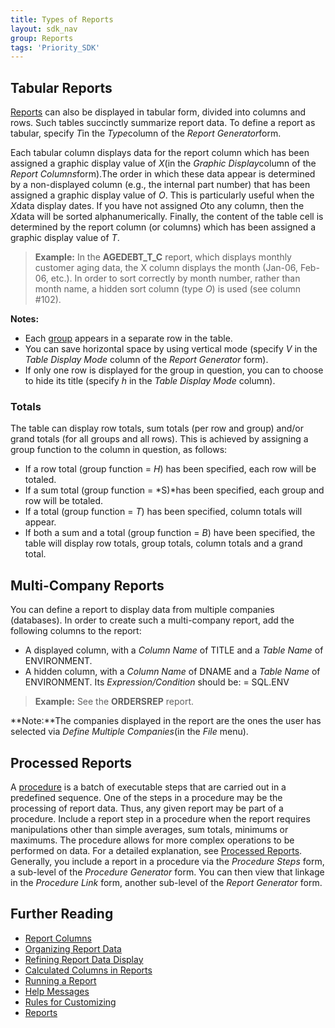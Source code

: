 ```yaml
---
title: Types of Reports
layout: sdk_nav
group: Reports
tags: 'Priority_SDK'
---
```



## Tabular Reports 

[Reports](Reports ) can also be displayed in tabular form,
divided into columns and rows. Such tables succinctly summarize report
data. To define a report as tabular, specify *T*in the *Type*column of
the *Report Generator*form.

Each tabular column displays data for the report column which has been
assigned a graphic display value of *X*(in the *Graphic Display*column
of the *Report Columns*form).The order in which these data appear is
determined by a non-displayed column (e.g., the internal part number)
that has been assigned a graphic display value of *O*. This is
particularly useful when the *X*data display dates. If you have not
assigned *O*to any column, then the *X*data will be sorted
alphanumerically. Finally, the content of the table cell is determined
by the report column (or columns) which has been assigned a graphic
display value of *T*.

> **Example:** In the **AGEDEBT_T\_C** report, which displays monthly
> customer aging data, the X column displays the month (Jan-06, Feb-06,
> etc.). In order to sort correctly by month number, rather than month
> name, a hidden sort column (type *O*) is used (see column #102).

**Notes:**

-   Each [group](Organizing-Report-Data#Grouping) appears in
    a separate row in the table.
-   You can save horizontal space by using vertical mode (specify *V* in
    the *Table Display Mode* column of the *Report Generator* form).
-   If only one row is displayed for the group in question, you can to
    choose to hide its title (specify *h* in the *Table Display Mode*
    column).

### Totals

The table can display row totals, sum totals (per row and group) and/or
grand totals (for all groups and all rows). This is achieved by
assigning a group function to the column in question, as follows:

-   If a row total (group function = *H*) has been specified, each row
    will be totaled.
-   If a sum total (group function = *S)*has been specified, each group
    and row will be totaled.
-   If a total (group function = *T*) has been specified, column totals
    will appear.
-   If both a sum and a total (group function = *B*) have been
    specified, the table will display row totals, group totals, column
    totals and a grand total.

## Multi-Company Reports 

You can define a report to display data from multiple companies
(databases). In order to create such a multi-company report, add the
following columns to the report:

-   A displayed column, with a *Column Name* of TITLE and a *Table Name*
    of ENVIRONMENT.
-   A hidden column, with a *Column Name* of DNAME and a *Table Name* of
    ENVIRONMENT. Its *Expression/Condition* should be: = SQL.ENV

> **Example:** See the **ORDERSREP** report.

**Note:**The companies displayed in the report are the ones the user has
selected via *Define Multiple Companies*(in the *File* menu).

## Processed Reports 

A [procedure](Procedures ) is a batch of executable steps that
are carried out in a predefined sequence. One of the steps in a
procedure may be the processing of report data. Thus, any given report
may be part of a procedure. Include a report step in a procedure when
the report requires manipulations other than simple averages, sum
totals, minimums or maximums. The procedure allows for more complex
operations to be performed on data. For a detailed explanation, see
[Processed Reports](Processed-Reports ). Generally, you
include a report in a procedure via the *Procedure Steps* form, a
sub-level of the *Procedure Generator* form. You can then view that
linkage in the *Procedure Link* form, another sub-level of the *Report
Generator* form.

## Further Reading 

-   [Report Columns](Report-Columns )
-   [Organizing Report Data](Organizing-Report-Data )
-   [Refining Report Data
    Display](Refining-Report-Data-Display )
-   [Calculated Columns in
    Reports](Calculated-Columns-in-Reports )
-   [Running a Report](Running-a-Report )
-   [Help Messages](Help-Messages )
-   [Rules for Customizing](Rules-for-Customizing )
-   [Reports](Reports )
